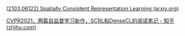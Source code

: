 [[2103.06122\] Spatially Consistent Representation Learning (arxiv.org)](https://arxiv.org/abs/2103.06122)

[CVPR2021，两篇自监督学习新作，SCRL和DenseCL的阅读笔记 - 知乎 (zhihu.com)](https://zhuanlan.zhihu.com/p/357152388)
